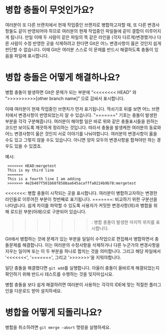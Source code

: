 # 병합 충돌이 무엇인가요?

여러분이 또 다른 브랜치에서 현재 작업중인 브랜치로 병합하고자할 때, 또 다른 변경사항들도 같이 반영되어야 하므로 여러분의 현재 작업중인 파일들에 같이 결합이 이루어지게 됩니다.
만일 이때 두 사람이 같은 파일의 똑 같은 라인을 (각자 다르게)변경했거나 다른 사람이 수정 반영한 곳을 삭제하려고 한다면 Git은 어느 변경사항이 옳은 것인지 쉽게 판단할 수 없습니다.
이때 Git은 여러분 스스로 이 문제를 반드시 해결하도록 충돌이 있음을 파일에 표시합니다.

# 병합 충돌은 어떻게 해결하나요?

병합 충돌이 발생하면 Git은 문제가 되는 부분에 “<<<<<<<< HEAD” 와 “>>>>>>>>>>[other branch name]” 으로 감싸서 표시합니다.

이때 여러분이 현재 작업중인 브랜치가 먼저 표기됩니다. 꺽쇠기호 뒤를 보면 어느 브랜치에서 변경사항이 반영되었는지 알 수 있습니다.
"=======" 기호는 충돌이 발생한 부분을 각각 구분해줍니다.
여러분이 해야할 일은 바로 위와 같은 충돌표시들을 원하는 코드만 보이도록 깨끗하게 정리하는 것입니다.
따라서 충돌을 발생케한 여러분의 동료와 어느 변경사항이 옳은 것인지 서로 이야기를 나눠야합니다.
여러분의 변경사항이 옳을 수도 있고 그렇지 않을 수도 있습니다. 아니면 양자 모두의 변경사항을 합쳐야만 하는 경우도 있을 수 있겠죠.

예시:

```
 <<<<<<< HEAD:mergetest
 This is my third line
 =======
 This is a fourth line I am adding
 >>>>>>> 4e2b407f501b68f8588aa645acafffa0224b9b78:mergetest
```

<<<<<<<: 병합 충돌이 시작되는 곳을 표시합니다. 여러분이 병합하고자하는 변경한 라인들로 이루어진 부분이 첫번째로 표기됩니다.
=======: 비교하기 위한 구분선을 나타냅니다. 쉽게 차이를 파악할 수 있도록 사용자가 커밋한 변경사항(위)과 병합을 위해 로드된 부분(아래)으로 구분되어 있습니다.

> > > > > > > : 병합 충돌이 발생한 마지막 위치를 표시합니다.

Git에서 병합하는 것에 문제가 있는 부분을 일일이 수작업으로 편집해서 병합하면서 충돌문제를 해결합니다.
이는 여러분의 수정사항을 삭제하거나 다른 누군가의 변경사항을 지우는 일이며 또는 이 두 부분을 하나로 합치는 것을 의미합니다.
그리고 해당 파일에서 '<<<<<<<', '=======', 그리고 '>>>>>>>'을 지워야합니다.

일단 충돌을 해결했다면 `git add`를 실행합니다.
아울러 충돌이 올바르게 해결되었는지 확인하기 위해 반드시 테스트를 수행하는 것을 잊지마십시요.

병합 충돌을 보다 쉽게 해결하려면 여러분이 사용하는 각각의 IDE에 맞는 적절한 플러그인을 다운로드 받아 설치하세요.

# 병합을 어떻게 되돌리나요?

병합을 취소하려면 `git merge —abort` 명령을 실행하세요.

